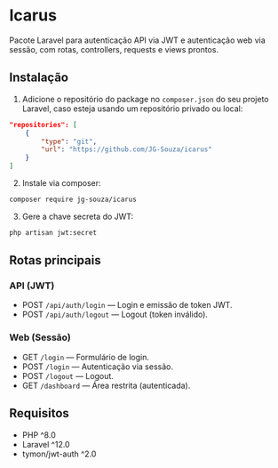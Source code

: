 # Icarus

Pacote Laravel para autenticação API via JWT e autenticação web via sessão, com rotas, controllers, requests e views prontos.

## Instalação

1. Adicione o repositório do package no `composer.json` do seu projeto Laravel, caso esteja usando um repositório privado ou local:

```json
"repositories": [
    {
        "type": "git",
        "url": "https://github.com/JG-Souza/icarus"
    }
]
```

2. Instale via composer:

```bash
composer require jg-souza/icarus
```

3. Gere a chave secreta do JWT:

```bash
php artisan jwt:secret
```

## Rotas principais

### API (JWT)

- POST `/api/auth/login` — Login e emissão de token JWT.
- POST `/api/auth/logout` — Logout (token inválido).

### Web (Sessão)

- GET `/login` — Formulário de login.
- POST `/login` — Autenticação via sessão.
- POST `/logout` — Logout.
- GET `/dashboard` — Área restrita (autenticada).

## Requisitos

- PHP ^8.0
- Laravel ^12.0
- tymon/jwt-auth ^2.0
